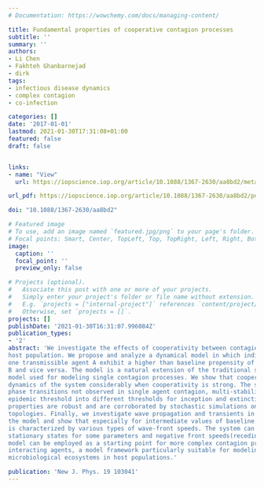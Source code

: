 ```yaml
---
# Documentation: https://wowchemy.com/docs/managing-content/

title: Fundamental properties of cooperative contagion processes
subtitle: ''
summary: ''
authors:
- Li Chen
- Fakhteh Ghanbarnejad
- dirk
tags:
- infectious disease dynamics
- complex contagion
- co-infection

categories: []
date: '2017-01-01'
lastmod: 2021-01-30T17:31:08+01:00
featured: false
draft: false


links:
- name: "View"
  url: https://iopscience.iop.org/article/10.1088/1367-2630/aa8bd2/meta

url_pdf: https://iopscience.iop.org/article/10.1088/1367-2630/aa8bd2/pdf

doi: "10.1088/1367-2630/aa8bd2"

# Featured image
# To use, add an image named `featured.jpg/png` to your page's folder.
# Focal points: Smart, Center, TopLeft, Top, TopRight, Left, Right, BottomLeft, Bottom, BottomRight.
image:
  caption: ''
  focal_point: ''
  preview_only: false

# Projects (optional).
#   Associate this post with one or more of your projects.
#   Simply enter your project's folder or file name without extension.
#   E.g. `projects = ["internal-project"]` references `content/project/deep-learning/index.md`.
#   Otherwise, set `projects = []`.
projects: []
publishDate: '2021-01-30T16:31:07.996084Z'
publication_types:
- '2'
abstract: 'We investigate the effects of cooperativity between contagion processes that spread and persist in a
host population. We propose and analyze a dynamical model in which individuals that are affected by
one transmissible agent A exhibit a higher than baseline propensity of being affected by a second agent
B and vice versa. The model is a natural extension of the traditional susceptible-infected-susceptible
model used for modeling single contagion processes. We show that cooperativity changes the
dynamics of the system considerably when cooperativity is strong. The system exhibits discontinuous
phase transitions not observed in single agent contagion, multi-stability, a separation of the traditional
epidemic threshold into different thresholds for inception and extinction as well as hysteresis. These
properties are robust and are corroborated by stochastic simulations on lattices and generic network
topologies. Finally, we investigate wave propagation and transients in a spatially extended version of
the model and show that especially for intermediate values of baseline reproduction ratios the system
is characterized by various types of wave-front speeds. The system can exhibit spatially heterogeneous
stationary states for some parameters and negative front speeds(receding wave fronts). The two agent
model can be employed as a starting point for more complex contagion processes, involving several
interacting agents, a model framework particularly suitable for modeling the spread and dynamics of
microbiological ecosystems in host populations.'

publication: 'New J. Phys. 19 103041'
---
```

